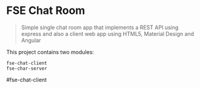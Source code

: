 # FSE Chat Room
[dependencies-image]:https://david-dm.org/amostech/fse-chat/status.svg

> Simple single chat room app that implements a REST API using express and also a client web app using HTML5, Material Design and Angular

 
 This project contains two modules:

	fse-chat-client
	fse-char-server

#fse-chat-client

